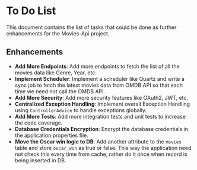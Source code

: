 # To Do List

This document contains the list of tasks that could be done as further enhancements for the Movies-Api project.

## Enhancements
- **Add More Endpoints**: Add more endpoints to fetch the list of all the movies data like Genre, Year, etc.
- **Implement Scheduler**: Implement a scheduler like Quartz and write a sync job to fetch the latest movies data from OMDB API so that each time we need not call the OMDB API.
- **Add More Security**: Add more security features like OAuth2, JWT, etc.
- **Centralized Exception Handling**: Implement overall Exception Handling using `ControllerAdvice` to handle exceptions globally.
- **Add More Tests**: Add more integration tests and unit tests to increase the code coverage.
- **Database Credentials Encryption**: Encrypt the database credentials in the application.properties file.
- **Move the Oscar win logic to DB**: Add another attribute to the ``movies`` table and store ``oscar_won`` as true or false. This way the application need not check this every time from cache, rather do it once when record is being inserted in DB.